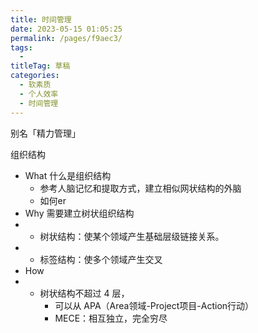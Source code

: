 ```yaml
---
title: 时间管理
date: 2023-05-15 01:05:25
permalink: /pages/f9aec3/
tags: 
  - 
titleTag: 草稿
categories: 
  - 软素质
  - 个人效率
  - 时间管理
---
```


别名「精力管理」

组织结构

- What 什么是组织结构
    - 参考人脑记忆和提取方式，建立相似网状结构的外脑
    - 如何er
- Why 需要建立树状组织结构
- - 树状结构：使某个领域产生基础层级链接关系。
- - 标签结构：使多个领域产生交叉
- How
- - 树状结构不超过 4 层，
    - 可以从 APA（Area领域-Project项目-Action行动）
    - MECE：相互独立，完全穷尽